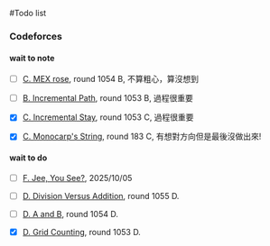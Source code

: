#Todo list

### Codeforces

#### wait to note

- [ ] [C. MEX rose](https://codeforces.com/contest/2149/problem/C), round 1054 B, 不算粗心，算沒想到

- [ ] [B. Incremental Path](https://codeforces.com/contest/2151/problem/B), round 1053 B, 過程很重要

- [x] [C. Incremental Stay](https://codeforces.com/contest/2151/problem/C), round 1053 C, 過程很重要

- [x] [C. Monocarp's String](https://codeforces.com/contest/2145/problem/C), round 183 C, 有想對方向但是最後沒做出來!

#### wait to do

- [ ] [F. Jee, You See?](https://codeforces.com/problemset/problem/1670/F), 2025/10/05

- [ ] [D. Division Versus Addition](https://codeforces.com/contest/2152/problem/D), round 1055 D.

- [ ] [D. A and B](https://codeforces.com/contest/2149/problem/D), round 1054 D.

- [x] [D. Grid Counting](https://codeforces.com/contest/2151/problem/D), round 1053 D.